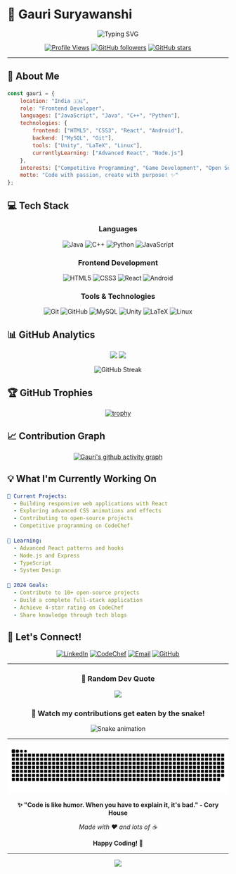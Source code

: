 # 💫 Gauri Suryawanshi

<div align="center">

![Typing SVG](https://readme-typing-svg.herokuapp.com?font=Fira+Code&weight=600&size=28&duration=4000&pause=1000&color=00D9FF&background=0D1117&center=true&vCenter=true&multiline=true&width=600&height=100&lines=Frontend+Developer;Passionate+Coder+from+India;Building+Digital+Experiences)

[![Profile Views](https://komarev.com/ghpvc/?username=s-au-23&label=Profile%20views&color=00d9ff&style=for-the-badge)](https://github.com/s-au-23)
[![GitHub followers](https://img.shields.io/github/followers/s-au-23?label=Followers&style=for-the-badge&color=00d9ff)](https://github.com/s-au-23)
[![GitHub stars](https://img.shields.io/github/stars/s-au-23?label=Stars&style=for-the-badge&color=00d9ff)](https://github.com/s-au-23)

</div>

---

## 🚀 About Me

```javascript
const gauri = {
    location: "India 🇮🇳",
    role: "Frontend Developer",
    languages: ["JavaScript", "Java", "C++", "Python"],
    technologies: {
        frontend: ["HTML5", "CSS3", "React", "Android"],
        backend: ["MySQL", "Git"],
        tools: ["Unity", "LaTeX", "Linux"],
        currentlyLearning: ["Advanced React", "Node.js"]
    },
    interests: ["Competitive Programming", "Game Development", "Open Source"],
    motto: "Code with passion, create with purpose! ✨"
};
```

## 💻 Tech Stack

<div align="center">

### Languages
![Java](https://img.shields.io/badge/Java-ED8B00?style=for-the-badge&logo=java&logoColor=white)
![C++](https://img.shields.io/badge/C++-00599C?style=for-the-badge&logo=cplusplus&logoColor=white)
![Python](https://img.shields.io/badge/Python-3776AB?style=for-the-badge&logo=python&logoColor=white)
![JavaScript](https://img.shields.io/badge/JavaScript-F7DF1E?style=for-the-badge&logo=javascript&logoColor=black)

### Frontend Development
![HTML5](https://img.shields.io/badge/HTML5-E34F26?style=for-the-badge&logo=html5&logoColor=white)
![CSS3](https://img.shields.io/badge/CSS3-1572B6?style=for-the-badge&logo=css3&logoColor=white)
![React](https://img.shields.io/badge/React-61DAFB?style=for-the-badge&logo=react&logoColor=black)
![Android](https://img.shields.io/badge/Android-3DDC84?style=for-the-badge&logo=android&logoColor=white)

### Tools & Technologies
![Git](https://img.shields.io/badge/Git-F05032?style=for-the-badge&logo=git&logoColor=white)
![GitHub](https://img.shields.io/badge/GitHub-181717?style=for-the-badge&logo=github&logoColor=white)
![MySQL](https://img.shields.io/badge/MySQL-4479A1?style=for-the-badge&logo=mysql&logoColor=white)
![Unity](https://img.shields.io/badge/Unity-000000?style=for-the-badge&logo=unity&logoColor=white)
![LaTeX](https://img.shields.io/badge/LaTeX-008080?style=for-the-badge&logo=latex&logoColor=white)
![Linux](https://img.shields.io/badge/Linux-FCC624?style=for-the-badge&logo=linux&logoColor=black)

</div>

## 📊 GitHub Analytics

<div align="center">
  
<img height="180em" src="https://github-readme-stats.vercel.app/api?username=s-au-23&show_icons=true&theme=tokyonight&include_all_commits=true&count_private=true&hide_border=true&bg_color=0d1117&title_color=00d9ff&text_color=ffffff&icon_color=00d9ff"/>

<img height="180em" src="https://github-readme-stats.vercel.app/api/top-langs/?username=s-au-23&layout=compact&theme=tokyonight&hide_border=true&bg_color=0d1117&title_color=00d9ff&text_color=ffffff"/>

</div>

<div align="center">

![GitHub Streak](https://github-readme-streak-stats.herokuapp.com?user=s-au-23&theme=tokyonight&hide_border=true&background=0D1117&stroke=00D9FF&ring=00D9FF&fire=00D9FF&currStreakNum=FFFFFF&sideNums=FFFFFF&currStreakLabel=00D9FF&sideLabels=FFFFFF&dates=FFFFFF)

</div>

## 🏆 GitHub Trophies

<div align="center">

[![trophy](https://github-profile-trophy.vercel.app/?username=s-au-23&theme=tokyonight&no-frame=true&no-bg=true&margin-w=4&row=1)](https://github.com/ryo-ma/github-profile-trophy)

</div>

## 📈 Contribution Graph

<div align="center">

[![Gauri's github activity graph](https://github-readme-activity-graph.vercel.app/graph?username=s-au-23&bg_color=0d1117&color=ffffff&line=00d9ff&point=ffffff&area=true&hide_border=true)](https://github.com/ashutosh00710/github-readme-activity-graph)

</div>

## 💡 What I'm Currently Working On

```yaml
🔭 Current Projects:
  - Building responsive web applications with React
  - Exploring advanced CSS animations and effects
  - Contributing to open-source projects
  - Competitive programming on CodeChef

🌱 Learning:
  - Advanced React patterns and hooks
  - Node.js and Express
  - TypeScript
  - System Design

🎯 2024 Goals:
  - Contribute to 10+ open-source projects
  - Build a complete full-stack application
  - Achieve 4-star rating on CodeChef
  - Share knowledge through tech blogs
```

## 🤝 Let's Connect!

<div align="center">

[![LinkedIn](https://img.shields.io/badge/LinkedIn-0077B5?style=for-the-badge&logo=linkedin&logoColor=white)](https://linkedin.com/in/gauri-suryawanshi)
[![CodeChef](https://img.shields.io/badge/CodeChef-5B4638?style=for-the-badge&logo=codechef&logoColor=white)](https://www.codechef.com/users/band_dog_63)
[![Email](https://img.shields.io/badge/Email-D14836?style=for-the-badge&logo=gmail&logoColor=white)](mailto:suryawanshigauri23@gmail.com)
[![GitHub](https://img.shields.io/badge/GitHub-181717?style=for-the-badge&logo=github&logoColor=white)](https://github.com/s-au-23)

</div>

---

<div align="center">

### 💭 Random Dev Quote
![](https://quotes-github-readme.vercel.app/api?type=horizontal&theme=tokyonight)

### 🐍 Watch my contributions get eaten by the snake!
![Snake animation](https://github.com/s-au-23/s-au-23/blob/output/github-contribution-grid-snake-dark.svg)

---

<img src="https://raw.githubusercontent.com/platane/snk/output/github-contribution-grid-snake-dark.svg" />

**✨ "Code is like humor. When you have to explain it, it's bad." - Cory House**

*Made with ❤️ and lots of ☕*

**Happy Coding! 🚀**

</div>

---

<div align="center">
  <img src="https://capsule-render.vercel.app/api?type=waving&color=gradient&height=100&section=footer&text=Thanks%20for%20visiting!&fontSize=16&fontColor=ffffff&animation=twinkling"/>
</div>
